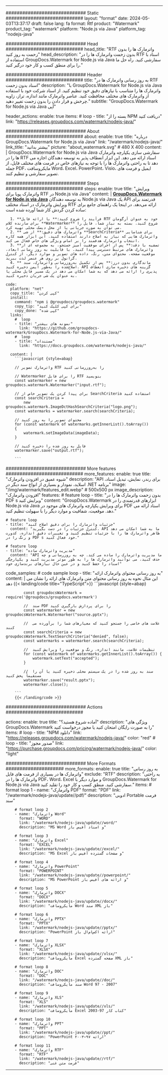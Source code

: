 
---
############################# Static ############################
layout: "format"
date:  2024-05-03T13:37:17
draft: false
lang: fa
format: Rtf
product: "Watermark"
product_tag: "watermark"
platform: "Node.js via Java"
platform_tag: "nodejs-java"

############################# Head ############################
head_title: "RTF واترمارک ها را بدون زحمت به روز کنید"
head_description: "بدون زحمت واترمارک ها را در RTF اسناد با استفاده از GroupDocs.Watermark for Node.js via Java سفارشی کنید. راه حل ما را برای منطق کسب و کار خود درگیر کنید."

############################# Header ############################
title: "به روز رسانی واترمارک ها در RTF اسناد بدون زحمت" 
description: "با GroupDocs.Watermark for Node.js via Java واترمارک ها را متناسب با نیازهای دقیق خود تنظیم کنید. از اسناد شرکت خود با استفاده از واترمارک های مختلف محافظت کنید. عناصر واترمارک مانند اندازه، تراز، زاویه چرخش و قرار دادن را بدون زحمت تغییر دهید."
subtitle: "GroupDocs.Watermark for Node.js via Java آپی" 

header_actions:
  enable: true
  items:
    #  loop
    - title: "بسته را از NPM دریافت کنید"
      link: "https://releases.groupdocs.com/watermark/nodejs-java/"
      
############################# About ############################
about:
    enable: true
    title: "درباره GroupDocs.Watermark for Node.js via Java"
    link: "/watermark/nodejs-java/"
    link_title: "بیشتر بدانید"
    picture: "about_watermark.svg" # 480 X 400
    content: |
       GroupDocs.Watermark for Node.js via Java سفارشی سازی یکپارچه واترمارک ها را در RTF اسناد ارائه می دهد. این ابزار انعطاف پذیر به توسعه دهندگان اجازه می دهد تا به راحتی واترمارک ها را با توجه به نیازهای خاص در فرمت های مختلف فایل، از جمله PDF، مایکروسافت Word، Excel، PowerPoint، Visio، ایمیل و فرمت های تصویر سفارشی و تنظیم کنند.

############################# Steps ############################
steps:
    enable: true
    title: "ویرایش واترمارک پویا برای RTF در Node.js via Java"
    content: |
      **[GroupDocs.Watermark for Node.js via Java](https://products.groupdocs.com/watermark/nodejs-java/)** به توسعه دهندگان Node.js via Java یک API قدرتمند برای ویرایش واترمارک در اسناد مختلف RTF ارائه می‌دهد. در اینجا یک راهنمای جامع برای ساده کردن گردش کار شما آورده شده است:
      
      1. **فرآیند را شروع کنید:** با ارائه فایل RTF خود به عنوان آرگومان برای سازنده کلاس **Watermarker** شروع کنید. بسته به نیاز شما، فایل را می توان به صورت جریانی یا از محل دیسک محلی تهیه کرد.
      2. ** واترمارک های دقیق:** از شی **SearchCriteria** برای شناسایی واترمارک هایی که نیاز به اصلاح دارند استفاده کنید. این ابزار همه کاره انتخاب واترمارک هدفمند را بر اساس ویژگی های خاص فعال می کند.
      3. **تصفیه با دقت:** پس از اجرای موفقیت آمیز جستجو، به مجموعه ای از واترمارک های مرتبط دسترسی پیدا کنید. با قابلیت به روز رسانی ابعاد، موقعیت صفحه، محتوای متن، رنگ، داده های تصویر و موارد دیگر، از کنترل گرانول بر روی هر عنصر لذت ببرید.
      4. ** ماندگاری بدون درز:** پس از تکمیل به‌روزرسانی واترمارک، سند اصلاح‌شده را به‌طور ایمن ذخیره کنید. API گزینه های ذخیره سازی انعطاف پذیری را ارائه می دهد که به شما امکان می دهد در یک مسیر فایل محلی یا به عنوان یک شی جریان ذخیره کنید.
   
    code:
      platform: "net"
      copy_title: "کپی کردن"
      install:
        command: "npm i @groupdocs/groupdocs.watermark"
        copy_tip: "برای کپی کلیک کنید"
        copy_done: "کپی شده"
      links:
        #  loop
        - title: "نمونه های بیشتر"
          link: "https://github.com/groupdocs-watermark/GroupDocs.Watermark-for-Node.js-via-Java/"
        #  loop
        - title: "مستندات"
          link: "https://docs.groupdocs.com/watermark/nodejs-java/"
          
      content: |
        ```javascript {style=abap}

        // واترمارک تصویر RTF را به‌روزرسانی کنید

        // Watermarker را برای فایل RTF بنویسید
        const watermarker = new groupdocs.watermark.Watermarker("input.rtf");

        // برای پیدا کردن یک تصویر خاص از SearchCriteria استفاده کنید
        const searchCriteria = 
            new groupdocs.watermark.ImageDctHashSearchCriteria("logo.png");
        const watermarks = watermarker.search(searchCriteria);
        
        // محتوای تصویر را به روز کنید
        for (const watermark of watermarks.getInnerList().toArray())
        {
            watermark.setImageData(imageData);
        }

        // فایل به روز شده را ذخیره کنید
        watermarker.save("output.rtf");
        
        ```            

############################# More features ############################
more_features:
  enable: true
  title: "شیوه عمیق در افزودن واترمارک"
  description: "API برای رندر، نمایش، تبدیل اسناد، اسلاید، نمودار و بسیاری از انواع سند دیگر در .NET برنامه"
  image: "/img/watermark/features_edit.webp" # 500x500 px
  image_description: "افزودن واترمارک"
  features:
    # feature loop
    - title: "بدون زحمت واترمارک ها را در PDF s ویرایش کنید"
      content: "GroupDocs.Watermark ابزارهای قدرتمندی را در Node.js via Java برای ویرایش یکپارچه واترمارک های موجود در PDF اسناد ارائه می دهد. موقعیت، شفافیت و موارد دیگر را با سهولت تنظیم کنید."

    # feature loop
    - title: "جزئیات واترمارک را برای دقیق اصلاح کنید"
      content: "کنترل جزئیات را در دست بگیرید. API ما به شما امکان می دهد ظاهر واترمارک ها را با جزئیات تنظیم کنید و تغییرات دقیق اندازه، کدورت و رنگ را در PDF s خود فعال کنید."

    # feature loop
    - title: "مدیریت واترمارک ساده"
      content: "API ما مدیریت واترمارک را ساده می کند. چه به روزرسانی و چه حذف کنید، می توانید واترمارک ها را به طور موثر مدیریت کنید و یکپارچگی اسناد را حفظ کنید و در عین حال نیازهای برندسازی خود"
      
  code_samples:
    # code sample loop
    - title: "به روز رسانی محتوای واترمارک ارائه"
      content: |
        این مثال نحوه به روز رسانی محتوای متن واترمارک های ارائه را نشان می دهد
        {{< landing/code title="TypeScript">}}
        ```javascript {style=abap}
        
            const groupdocsWatermark = require('@groupdocs/groupdocs.watermark')

            //  سند PDF را برای پردازش بارگیری کنید
            const watermarker = new groupdocsWatermark.Watermarker("source.pptx");

            //  علامت های خاصی را جستجو کنید که معیارهای شما را برآورده می کنند
            const searchCriteria = new groupdocsWatermark.TextSearchCriteria("denied", false);
            const watermarks = watermarker.search(searchCriteria);
  
            //  تنظیمات علامت، مانند اندازه، رنگ و موقعیت را ویرایش کنید
            for (const watermark of watermarks.getInnerList().toArray()) {
                watermark.setText("accepted");
            }

            //  سند به روز شده را در یک سیستم محلی ذخیره کنید یا آن را مستقیماً پخش کنید
            watermarker.save("result.pptx");
            watermarker.close();

        ```
        {{< /landing/code >}}


############################# Actions ############################

actions:
  enable: true
  title: "آماده شروع هستید؟"
  description: "ویژگی های GroupDocs.Watermark را به صورت رایگان امتحان کنید یا مجوز درخواست کنید"
  items:
    #  loop
    - title: "NPM دانلود"
      link: "https://releases.groupdocs.com/watermark/nodejs-java/"
      color: "red"
        #  loop
    - title: "صدور مجوز"
      link: "https://purchase.groupdocs.com/pricing/watermark/nodejs-java/"
      color: "light"


############################# More Formats #####################
more_formats:
    enable: true
    title: "به روز رسانی واترمارک ها در بسیاری از فرمت های فایل"
    exclude: "RTF"
    description: "به راحتی واترمارک ها را در PDF، Word، Excel و موارد دیگر با GroupDocs.Watermark for Node.js via Java سفارشی کنید. منطق کسب و کار خود را تقلید کنید."
    items: 
        # format loop 1
        - name: "واترمارک PDF"
          format: "PDF"
          link: "/watermark/nodejs-java/update//pdf/"
          description: "ادوبی Portable فرمت سند"

        # format loop 2
        - name: "واترمارک Word"
          format: "WORD"
          link: "/watermark/nodejs-java/update//word/"
          description: "MS Word و اسناد آفیس باز"
          
        # format loop 3
        - name: "واترمارک Excel"
          format: "EXCEL"
          link: "/watermark/nodejs-java/update//excel/"
          description: "MS Excel و صفحات گسترده آفیس باز"

        # format loop 4
        - name: "واترمارک PowerPoint"
          format: "POWERPOINT"
          link: "/watermark/nodejs-java/update//powerpoint/"
          description: "MS PowerPoint و ارائه های آفیس باز"

        # format loop 5
        - name: "واترمارک DOCX"
          format: "DOCX"
          link: "/watermark/nodejs-java/update//docx/"
          description: "مایکروسافت Word سند XML باز"
          
        # format loop 6
        - name: "واترمارک PPTX"
          format: "PPTX"
          link: "/watermark/nodejs-java/update//pptx/"
          description: "PowerPoint ارائه اکس‌ام‌ال باز"
          
        # format loop 7
        - name: "واترمارک XLSX"
          format: "XLSX"
          link: "/watermark/nodejs-java/update//xlsx/"
          description: "مایکروسافت Excel صفحه گسترده XML باز"

        # format loop 8
        - name: "واترمارک DOC"
          format: "DOC"
          link: "/watermark/nodejs-java/update//doc/"
          description: "سند مایکروسافت Word 97 - 2007"

        # format loop 9
        - name: "واترمارک XLS"
          format: "XLS"
          link: "/watermark/nodejs-java/update//xls/"
          description: "مایکروسافت Excel کتاب کار 97-2003"

        # format loop 10
        - name: "واترمارک PPT"
          format: "PPT"
          link: "/watermark/nodejs-java/update//ppt/"
          description: "PowerPoint ارائه ۹۷—۲۰۰۳"

        # format loop 11
        - name: "واترمارک RTF"
          format: "RTF"
          link: "/watermark/nodejs-java/update//rtf/"
          description: "فرمت متن غنی"

---
